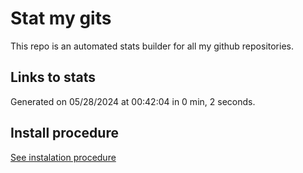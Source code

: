# Stat my gits

This repo is an automated stats builder for all my github repositories.

## Links to stats


Generated on 05/28/2024 at 00:42:04 in 0 min, 2 seconds.

## Install procedure

[See instalation procedure](./src/install.md)
